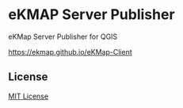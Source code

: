 # eKMAP Server Publisher

eKMap Server Publisher for QGIS

https://ekmap.github.io/eKMap-Client

## License
[ MIT License ](./LICENSE)

